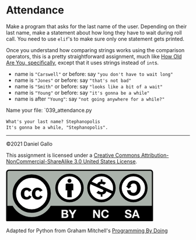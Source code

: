 # Attendance

Make a program that asks for the last name of the
user. Depending on their last name, make a statement about
how long they have to wait during roll call. You need to use
`elif`'s to make sure only one statement
gets printed.

Once you understand how comparing strings works using the comparison operators, this is a pretty straightforward assignment, much like [How Old Are You, specifically](how-old-are-you-elseif.md), except that it uses strings instead of `int`s.


* name is `"Carswell"` or before: say `"you don't have to wait long"`
* name is `"Jones"` or before: say `"that's not bad"`
* name is `"Smith"` or before: say `"looks like a bit of a wait"`
* name is `"Young"` or before: say `"it's gonna be a while"`
* name is after `"Young"`: say `"not going anywhere for a while?"`

Name your file: `039_attendance.py

```
What's your last name? Stephanopolis
It's gonna be a while, "Stephanopolis".
```
---


©2021 Daniel Gallo


This assignment is licensed under a
[Creative Commons Attribution-NonCommercial-ShareAlike 3.0 United States License](https://creativecommons.org/licenses/by-nc-sa/3.0/us/deed.en_US).  

![Creative Commons License](images/by-nc-sa.png)


Adapted for Python from Graham Mitchell's [Programming By Doing](https://programmingbydoing.com/)